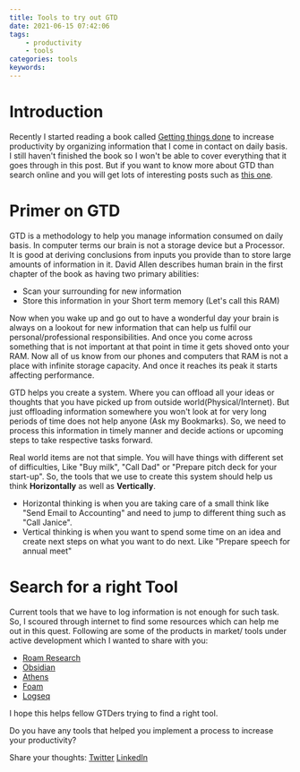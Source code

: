 ```yaml
---
title: Tools to try out GTD
date: 2021-06-15 07:42:06
tags:
    - productivity
    - tools
categories: tools
keywords: 
---
```


# Introduction

Recently I started reading a book called [Getting things done](https://amzn.to/3gjJTf0) to increase productivity by organizing information that I come in contact on daily basis. I still haven't finished the book so I won't be able to cover everything that it goes through in this post. But if you want to know more about GTD than search online and you will get lots of interesting posts such as [this one](https://hamberg.no/gtd).


# Primer on GTD

GTD is a methodology to help you manage information consumed on daily basis. In computer terms our brain is not a storage device but a Processor. It is good at deriving conclusions from inputs you provide than to store large amounts of information in it. David Allen describes human brain in the first chapter of the book as having two primary abilities:
- Scan your surrounding for new information
- Store this information in your Short term memory (Let's call this RAM)

Now when you wake up and go out to have a wonderful day your brain is always on a lookout for new information that can help us fulfil our personal/professional responsibilities. And once you come across something that is not important at that point in time it gets shoved onto your RAM. Now all of us know from our phones and computers that RAM is not a place with infinite storage capacity. And once it reaches its peak it starts affecting performance.

GTD helps you create a system. Where you can offload all your ideas or thoughts that you have picked up from outside world(Physical/Internet). But just offloading information somewhere you won't look at for very long periods of time does not help anyone (Ask my Bookmarks). So, we need to process this information in timely manner and decide actions or upcoming steps to take respective tasks forward.

Real world items are not that simple. You will have things with different set of difficulties, Like "Buy milk", "Call Dad" or "Prepare pitch deck for your start-up". So, the tools that we use to create this system should help us think **Horizontally** as well as **Vertically**.

- Horizontal thinking is when you are taking care of a small think like "Send Email to Accounting" and need to jump to different thing such as "Call Janice".
- Vertical thinking is when you want to spend some time on an idea and create next steps on what you want to do next. Like "Prepare speech for annual meet"


# Search for a right Tool

Current tools that we have to log information is not enough for such task. So, I scoured through internet to find some resources which can help me out in this quest.
Following are some of the products in market/ tools under active development which I wanted to share with you:

- [Roam Research](https://roamresearch.com/)
- [Obsidian](https://obsidian.md/)
- [Athens](https://github.com/athensresearch/athens)
- [Foam](https://github.com/foambubble/foam)
- [Logseq](https://github.com/logseq/logseq)

I hope this helps fellow GTDers trying to find a right tool.

Do you have any tools that helped you implement a process to increase your productivity?

Share your thoughts:
[Twitter](https://twitter.com/baradhiren007)
[LinkedIn](https://linkedin.com/in/baradhiren)
